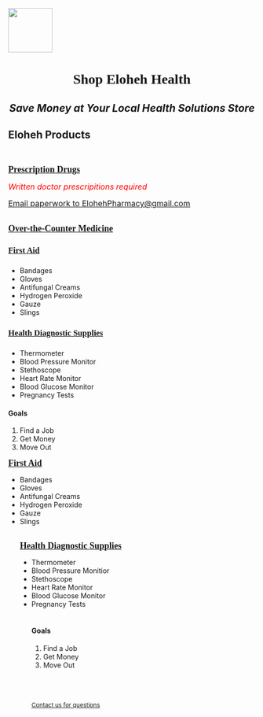 <html>
<head> 

</head>

<body>
<img width="90" height="90" src="https://github.com/user-attachments/assets/d0090502-7a15-4a55-91d6-1db5928cacf3"/>
<h1 align="center"><font face="Georgia">Shop Eloheh Health</font></h1>
<i><h2 align="center">Save Money at Your Local Health Solutions Store</h2></i>
<h2 title="The products listed may not cover every option available.">Eloheh Products</h2><br/>
  
<b><u><font size="4" face="Georgia">Prescription Drugs</font></u></b><br/>

  <font color="red" size="3">*Written doctor prescripitions required*</font><br/>
  
  <u><font size="3"><a href="mailto:ElohehPharmacy@gmail.com">Email paperwork to ElohehPharmacy@gmail.com</a></font></u>  <br/><br/>
  
  <b><u><font size="4" face="Georgia">Over-the-Counter Medicine</font></u></b><br/>
  <h4 style="font-family: Georgia; font-size: 1.2em;"><b><u>First Aid</u></b></h4>
<ul style="font-size: 1em; text-align: left;">
  <li>Bandages</li>
  <li>Gloves</li>
  <li>Antifungal Creams</li>
  <li>Hydrogen Peroxide</li>
  <li>Gauze</li>
  <li>Slings</li>
</ul>

<!-- Health Diagnostic Supplies Section -->
<h4 style="font-family: Georgia; font-size: 1.2em;"><b><u>Health Diagnostic Supplies</u></b></h4>
<ul style="font-size: 1em; text-align: left;">
  <li>Thermometer</li>
  <li>Blood Pressure Monitor</li>
  <li>Stethoscope</li>
  <li>Heart Rate Monitor</li>
  <li>Blood Glucose Monitor</li>
  <li>Pregnancy Tests</li>
</ul>

<!-- Goals Section -->
<h4 style="text-align: left;">Goals</h4>
<ol style="text-align: left;">
  <li>Find a Job</li>
  <li>Get Money</li>
  <li>Move Out</li>
</ol>
  
  
  
  
  
  
  
  
  
  
  
  <p>
  <b><u><font size="4" face="Georgia">First Aid</font></u></b><br/>
  <ul align="left" type="disc">
          <li>Bandages
          <li>Gloves
          <li>Antifungal Creams
          <li>Hydrogen Peroxide
          <li>Gauze
          <li>Slings  
  <br/><br/>

  <p>
  <b><u><font size="4" face="Georgia">Health Diagnostic Supplies</font></u></b>
  <ul align="left" type="disc">
        <li>Thermometer
          <li>Blood Pressure Monitior
          <li>Stethoscope
          <li>Heart Rate Monitor
          <li>Blood Glucose Monitor
          <li>Pregnancy Tests
  <br/><br/>

  <p>
  <h4 align="left">Goals</h4>
  <ol>
  <li>Find a Job</li>
  <li>Get Money</li>
  <li>Move Out</li>
  </ol>


<br/><br/><br/>
<u><span style="font-size:12px"><a href="mailto:Eloheh@gmail.com">Contact us for questions</a></span></u>
